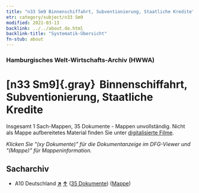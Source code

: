 ```yaml
---
title: "n33 Sm9 Binnenschiffahrt, Subventionierung, Staatliche Kredite"
etr: category/subject/n33 Sm9
modified: 2021-03-13
backlink: ../../about.de.html
backlink-title: "Systematik-Übersicht"
fn-stub: about
---
```


### Hamburgisches Welt-Wirtschafts-Archiv (HWWA)
# [n33 Sm9]{.gray}&#8201; Binnenschiffahrt, Subventionierung, Staatliche Kredite&#160; 




Insgesamt 1 Sach-Mappen, 35 Dokumente - Mappen unvollständig.
Nicht als Mappe aufbereitetes Material finden Sie unter [digitalisierte Filme](/film/h1_sh).

_Klicken Sie "(xy Dokumente)" für die Dokumentanzeige im DFG-Viewer und "(Mappe)" für Mappeninformation._

## Sacharchiv



- A10 Deutschland [**&nearr;**](../../../geo/i/126128/about.de.html "Deutschland (alle Mappen)") [**&uarr;**](../../../geo/about.de.html#A10 "Ländersystematik") (<a href="https://pm20.zbw.eu/dfgview/sh/126128,145647" title="über: Deutschland : Binnenschiffahrt, Subventionierung, Staatliche Kredite" target="_blank">35 Dokumente</a>) ([Mappe](../../../../folder/sh/1261xx/126128/1456xx/145647/about.de.html))


